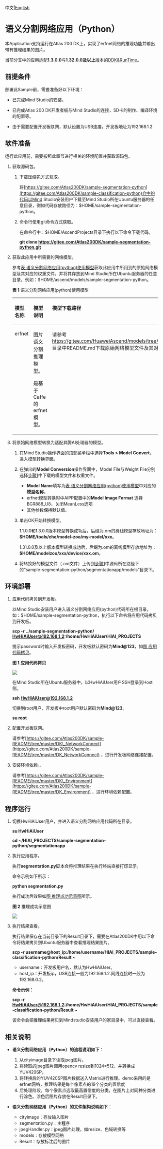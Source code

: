 中文|[English](Readme_EN.md)

# 语义分割网络应用（Python）<a name="ZH-CN_TOPIC_0228757085"></a>

本Application支持运行在Atlas 200 DK上，实现了erfnet网络的推理功能并输出带有推理结果的图片。

当前分支中的应用适配**1.3.0.0**与**1.32.0.0及以上**版本的[DDK&RunTime](https://ascend.huawei.com/resources)。

## 前提条件<a name="section137245294533"></a>

部署此Sample前，需要准备好以下环境：

-   已完成Mind Studio的安装。

-   已完成Atlas 200 DK开发者板与Mind Studio的连接，SD卡的制作、编译环境的配置等。
-   由于需要配置开发板联网，默认设置为USB连接，开发板地址为192.168.1.2

## 软件准备<a name="section8534138124114"></a>

运行此应用前，需要按照此章节进行相关的环境配置并获取源码包。

1.  <a name="li953280133816"></a>获取源码包。
    1.  下载压缩包方式获取。

        将[https://gitee.com/Atlas200DK/sample-segmentation-python](https://gitee.com/Atlas200DK/sample-classification-python)仓中的代码以Mind Studio安装用户下载至Mind Studio所在Ubuntu服务器的任意目录，例如代码存放路径为：$HOME/sample-segmentation-python。

    2.  命令行使用git命令方式获取。

        在命令行中：$HOME/AscendProjects目录下执行以下命令下载代码。

        **git clone https://gitee.com/Atlas200DK/sample-segmentation-python.git**

2.  获取此应用中所需要的网络模型。

    参考[表 语义分割网络应用\(python\)使用模型](#table1119094515272)获取此应用中所用到的原始网络模型及其对应的权重文件，并将其存放到Mind Studio所在Ubuntu服务器的任意目录，例如：$HOME/ascend/models/sample-segmentation-python。

    **表 1**  语义分割网络应用\(python\)使用模型

    <a name="table1119094515272"></a>
    <table><thead align="left"><tr id="row677354502719"><th class="cellrowborder" valign="top" width="12.15%" id="mcps1.2.4.1.1"><p id="p167731845122717"><a name="p167731845122717"></a><a name="p167731845122717"></a>模型名称</p>
    </th>
    <th class="cellrowborder" valign="top" width="17.53%" id="mcps1.2.4.1.2"><p id="p277317459276"><a name="p277317459276"></a><a name="p277317459276"></a>模型说明</p>
    </th>
    <th class="cellrowborder" valign="top" width="70.32000000000001%" id="mcps1.2.4.1.3"><p id="p9773114512270"><a name="p9773114512270"></a><a name="p9773114512270"></a>模型下载路径</p>
    </th>
    </tr>
    </thead>
    <tbody><tr id="row3122314144215"><td class="cellrowborder" valign="top" width="12.15%" headers="mcps1.2.4.1.1 "><p id="p1910619166207"><a name="p1910619166207"></a><a name="p1910619166207"></a>erfnet</p>
    </td>
    <td class="cellrowborder" valign="top" width="17.53%" headers="mcps1.2.4.1.2 "><p id="p2010681612020"><a name="p2010681612020"></a><a name="p2010681612020"></a>图片语义分割推理模型。</p>
    <p id="p1710615162207"><a name="p1710615162207"></a><a name="p1710615162207"></a>是基于Caffe的erfnet模型。</p>
    </td>
    <td class="cellrowborder" valign="top" width="70.32000000000001%" headers="mcps1.2.4.1.3 "><p id="p910617162206"><a name="p910617162206"></a><a name="p910617162206"></a>请参考<a href="https://gitee.com/HuaweiAscend/models/tree/master/computer_vision/segmentation/erfnet" target="_blank" rel="noopener noreferrer">https://gitee.com/HuaweiAscend/models/tree/master/computer_vision/segmentation/erfnet</a>目录中README.md下载原始网络模型文件及其对应的权重文件。</p>
    </td>
    </tr>
    </tbody>
    </table>

3.  将原始网络模型转换为适配昇腾AI处理器的模型。
    1.  在Mind Studio操作界面的顶部菜单栏中选择**Tools \> Model Convert**，进入模型转换界面。
    2.  在弹出的**Model Conversion**操作界面中，Model File与Weight File分别选择[步骤1](#li953280133816)中下载的模型文件和权重文件。
        -   **Model Name**填写为[表 语义分割网络应用\(python\)使用模型](#table1119094515272)中对应的**模型名称**。
        -   erfnet模型转换时中AIPP配置中的**Model Image Format**  选择BGR888\_U8，关闭MeanLess选项
        -   其他参数保持默认值。

    3.  单击OK开始转换模型。

        1.1.0.0和1.3.0.0版本模型转换成功后，后缀为.om的离线模型存放地址为：**$HOME/tools/che/model-zoo/my-model/xxx**。

        1.31.0.0及以上版本模型转换成功后，后缀为.om的离线模型存放地址为：**$HOME/modelzoo/xxx/device/xxx.om**。

    4.  将转换好的模型文件（.om文件）上传到[步骤1](#li953280133816)中源码所在路径下的“sample-segmentation-python/segmentationapp/models”目录下。


## 环境部署<a name="section218113616146"></a>

1.  应用代码拷贝到开发板。

    以Mind Studio安装用户进入语义分割网络应用\(python\)代码所在根目录，如：$HOME/sample-segmentation-python，执行以下命令将应用代码拷贝到开发板。

    **scp -r ../sample-segmentation-python/ HwHiAiUser@192.168.1.2:/home/HwHiAiUser/HIAI\_PROJECTS**

    提示password时输入开发板密码，开发板默认密码为**Mind@123**，如[图 应用代码拷贝](#zh-cn_topic_0219036254_fig1660453512014)。

    **图 1** **应用代码拷贝**<a name="zh-cn_topic_0219036254_fig1660453512014"></a>  
    

    ![](figures/zh-cn_image_0228836881.png)

    在Mind Studio所在Ubuntu服务器中，以HwHiAiUser用户SSH登录到Host侧。

    **ssh HwHiAiUser@192.168.1.2**

    切换到root用户，开发板中root用户默认密码为**Mind@123**。

    **su root**

2.  配置开发板联网。

    请参考[https://gitee.com/Atlas200DK/sample-README/tree/master/DK\_NetworkConnect](https://gitee.com/Atlas200DK/sample-README/tree/master/DK_NetworkConnect)  ，进行开发板网络连接配置。

3.  安装环境依赖。、

    请参考[https://gitee.com/Atlas200DK/sample-README/tree/master/DK\_Environment](https://gitee.com/Atlas200DK/sample-README/tree/master/DK_Environment)  ，进行环境依赖配置。


## 程序运行<a name="section6245151616426"></a>

1.  切换HwHiAiUser用户，并进入语义分割网络应用代码所在目录。

    **su HwHiAiUser**

    **cd \~/HIAI\_PROJECTS/sample-segmentation-python/segmentationapp**

2.  执行应用程序。

    执行**segmentation.py**脚本会将推理结果在执行终端直接打印显示。

    命令示例如下所示：

    **python segmentation.py**

    执行成功后效果如[图 推理成功示意图](#fig1863053617417)所示。

    **图 2**  推理成功示意图<a name="fig1863053617417"></a>  
    

    ![](figures/zh-cn_image_0228757232.png)

3.  执行结果查看。

    执行结果保存在当前目录下的Result目录下，需要在Atlas200DK中用以下命令将结果拷贝到Ubuntu服务器中查看推理结果图片。

    **scp -r username@host\_ip:/home/username/HIAI\_PROJECTS/sample-classification-python/Result \~**

    -   username：开发板用户﻿名，默认为HwHiAiUser。
    -   host\_ip：开发板ip，USB连接一般为192.168.1.2.网线连接时一般为192.168.0.2。

    **命令示例：**

    **scp -r HwHiAiUser@192.168.1.2:/home/HwHiAiUser/HIAI\_PROJECTS/sample-classification-python/Result \~**

    该命令会把推理结果拷贝到Mindstudio安装用户的家目录中，可以直接查看。


## 相关说明<a name="section1092612277429"></a>

-   **语义分割网络应用（Python）的流程说明如下**：
    1.  从cityimage目录下读取jpeg图片。
    2.  将读取的jpeg图片调用opencv resize到1024\*512，并转换成YUV420SP。
    3.  将转换后的YUV420SP图片数据送入Matrix进行推理。demo采用的是erfnet网络，推理结果是每个像素点的19个分类的置信度
    4.  后处理阶段，每个像素点选取最高置信度的分类，在图片上对同种分类进行涂色。涂色后图片存放在Result目录下。

-   **语义分割网络应用（Python）的文件架构说明如下**：
    -   cityimage：存放输入图片
    -   segmentation.py：主程序
    -   jpegHandler.py：jpeg图片处理，如resize、色域转换等
    -   models：存放模型网络
    -   Result：存放标注后的图片



